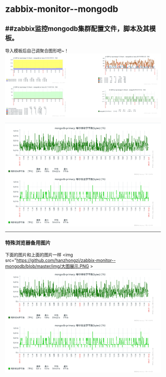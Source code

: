 # zabbix-monitor--mongodb
##zabbix监控mongodb集群配置文件，脚本及其模板。
-----
导入模板后自己调聚合图形吧~！
![展示图片](https://github.com/hanzhongzi/zabbix-monitor--mongodb/blob/master/img/大图展示.PNG "展示图片")

![展示图片](https://github.com/hanzhongzi/zabbix-monitor--mongodb/blob/master/img/另一种展示.png "展示图片")

----
### 特殊浏览器备用图片
下面的图片和上面的图片一样
<img src="https://github.com/hanzhongzi/zabbix-monitor--mongodb/blob/master/img/大图展示.PNG >
<img src="https://github.com/hanzhongzi/zabbix-monitor--mongodb/blob/master/img/另一种展示.png">
